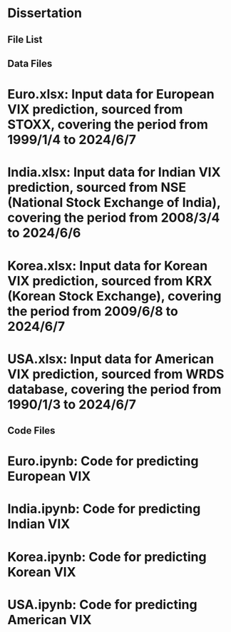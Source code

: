 # Dissertation
## File List

## Data Files
# Euro.xlsx: Input data for European VIX prediction, sourced from STOXX, covering the period from 1999/1/4 to 2024/6/7
# India.xlsx: Input data for Indian VIX prediction, sourced from NSE (National Stock Exchange of India), covering the period from 2008/3/4 to 2024/6/6
# Korea.xlsx: Input data for Korean VIX prediction, sourced from KRX (Korean Stock Exchange), covering the period from 2009/6/8 to 2024/6/7
# USA.xlsx: Input data for American VIX prediction, sourced from WRDS database, covering the period from 1990/1/3 to 2024/6/7


## Code Files
# Euro.ipynb: Code for predicting European VIX
# India.ipynb: Code for predicting Indian VIX
# Korea.ipynb: Code for predicting Korean VIX
# USA.ipynb: Code for predicting American VIX
